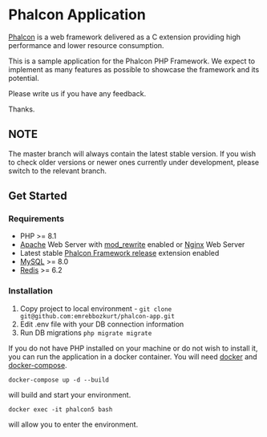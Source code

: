 # Phalcon Application

[Phalcon][1] is a web framework delivered as a C extension providing high
performance and lower resource consumption.

This is a sample application for the Phalcon PHP Framework. We expect to
implement as many features as possible to showcase the framework and its
potential.

Please write us if you have any feedback.

Thanks.

## NOTE

The master branch will always contain the latest stable version. If you wish
to check older versions or newer ones currently under development, please
switch to the relevant branch.

## Get Started

### Requirements

* PHP >= 8.1
* [Apache][2] Web Server with [mod_rewrite][3] enabled or [Nginx][4] Web Server
* Latest stable [Phalcon Framework release][5] extension enabled
* [MySQL][6] >= 8.0
* [Redis][11] >= 6.2

### Installation

1. Copy project to local environment - `git clone git@github.com:emrebbozkurt/phalcon-app.git`
2. Edit .env file with your DB connection information
3. Run DB migrations `php migrate migrate`

If you do not have PHP installed on your machine or do not wish to install it, you 
can run the application in a docker container. You will need [docker][9] and [docker-compose][10].

```shell
docker-compose up -d --build 
```

will build and start your environment.

```shell
docker exec -it phalcon5 bash
```

will allow you to enter the environment.

[1]: https://phalcon.io/
[2]: https://httpd.apache.org/
[3]: https://httpd.apache.org/docs/current/mod/mod_rewrite.html
[4]: https://nginx.org/
[5]: https://github.com/phalcon/cphalcon/releases
[6]: https://www.mysql.com/
[7]: https://github.com/phalcon/invo/blob/master/CONTRIBUTING.md
[8]: https://github.com/phalcon/invo/blob/master/docs/LICENSE.md
[9]: https://docs.docker.com/engine/install/
[10]: https://docs.docker.com/compose/install/
[11]: https://redis.io/
